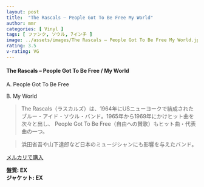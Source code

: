 ```yaml
---
layout: post
title:  "The Rascals – People Got To Be Free My World"
author: mmr
categories: [ Vinyl ]
tags: [ ファンク, ソウル, 7インチ ]
image: ../assets/images/The Rascals – People Got To Be Free My World.jpg
rating: 3.5
v-rating: VG
---
```


#### The Rascals – People Got To Be Free / My World

A. People Got To Be Free

B. My World

> The Rascals（ラスカルズ）は、1964年にUSニューヨークで結成されたブルー・アイド・ソウル・バンド。1965年から1969年にかけヒット曲を次々と出し、 People Got To Be Free（自由への賛歌）もヒット曲・代表曲の一つ。 

> 浜田省吾や山下達郎など日本のミュージシャンにも影響を与えたバンド。

[メルカリで購入](https://jp.mercari.com/item/m47977727974)

<div class="mt-4 mb-4 d-flex align-items-center">
<strong class="mr-1">盤質: EX</strong>
</div>
<div class="mt-4 mb-4 d-flex align-items-center">
<strong class="mr-1">ジャケット: EX</strong>
</div>

